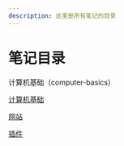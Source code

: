 ```yaml
---
description: 这里是所有笔记的目录
---
```


# 笔记目录

计算机基础（computer-basics）

[计算机基础](https://bxg.gitbook.io/computer-basics/)

[网站](https://bxg.gitbook.io/website/)

[插件](https://bxg.gitbook.io/git/)

